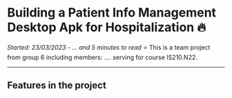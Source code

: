 # Building a Patient Info Management Desktop Apk for Hospitalization :fire:
*Started: 23/03/2023 - ... and 5 minutes to read*
:star: This is a team project from group 6 including members: .... serving for course IS210.N22. 
***

## Features in the project